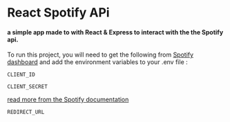 # React Spotify APi

#### a simple app made to with React & Express to interact with the the Spotify api.

To run this project, you will need to get the following from [Spotify dashboard](https://developer.spotify.com/) and add the environment variables to your .env file :

`CLIENT_ID`

`CLIENT_SECRET`

[read more from the Spotify documentation](https://developer.spotify.com/documentation/general/guides/authorization-guide/)

`REDIRECT_URL`

